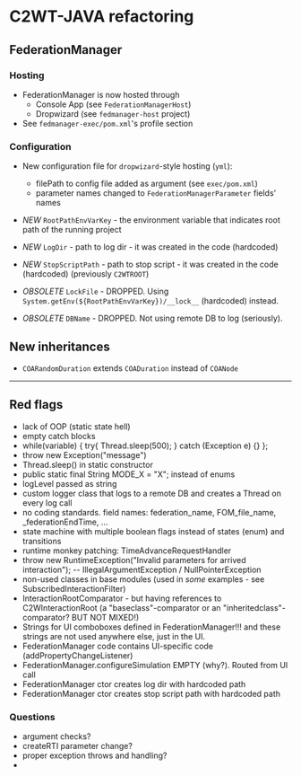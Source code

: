 # C2WT-JAVA refactoring




## FederationManager

### Hosting

  * FederationManager is now hosted through
    - Console App (see `FederationManagerHost`)
    - Dropwizard (see `fedmanager-host` project)
  * See `fedmanager-exec/pom.xml`'s profile section


### Configuration

  * New configuration file for `dropwizard`-style hosting (`yml`):
    - filePath to config file added as argument (see `exec/pom.xml`)
    - parameter names changed to `FederationManagerParameter` fields' names
  
  * _NEW_ `RootPathEnvVarKey` - the environment variable that indicates root path of the running project
  * _NEW_ `LogDir` - path to log dir - it was created in the code (hardcoded)
  * _NEW_ `StopScriptPath` - path to stop script - it was created in the code (hardcoded)
  (previously `C2WTROOT`)
  * _OBSOLETE_ `LockFile` - DROPPED. Using `System.getEnv(${RootPathEnvVarKey})/__lock__` (hardcoded) instead.
  * _OBSOLETE_ `DBName` - DROPPED. Not using remote DB to log (seriously).


## New inheritances

  * `COARandomDuration` extends `COADuration` instead of `COANode`




---

## Red flags

- lack of OOP (static state hell)
- empty catch blocks
- while(variable) { try{ Thread.sleep(500); } catch (Exception e) {} };
- throw new Exception("message")
- Thread.sleep() in static constructor
- public static final String MODE_X = "X"; instead of enums
- logLevel passed as string
- custom logger class that logs to a remote DB and creates a Thread on every log call
- no coding standards. field names: federation_name, FOM_file_name, _federationEndTime, ...
- state machine with multiple boolean flags instead of states (enum) and transitions
- runtime monkey patching: TimeAdvanceRequestHandler
- throw new RuntimeException("Invalid parameters for arrived interaction"); -- IllegalArgumentException / NullPointerException
- non-used classes in base modules (used in _some_ examples - see SubscribedInteractionFilter)
- InteractionRootComparator - but having references to C2WInteractionRoot (a "baseclass"-comparator or an "inheritedclass"-comparator? BUT NOT MIXED!)
- Strings for UI comboboxes defined in FederationManager!!! and these strings are not used anywhere else, just in the UI.
- FederationManager code contains UI-specific code (addPropertyChangeListener)
- FederationManager.configureSimulation EMPTY (why?). Routed from UI call
- FederationManager ctor creates log dir with hardcoded path
- FederationManager ctor creates stop script path with hardcoded path



### Questions

- argument checks?
- createRTI parameter change?
- proper exception throws and handling?
- 